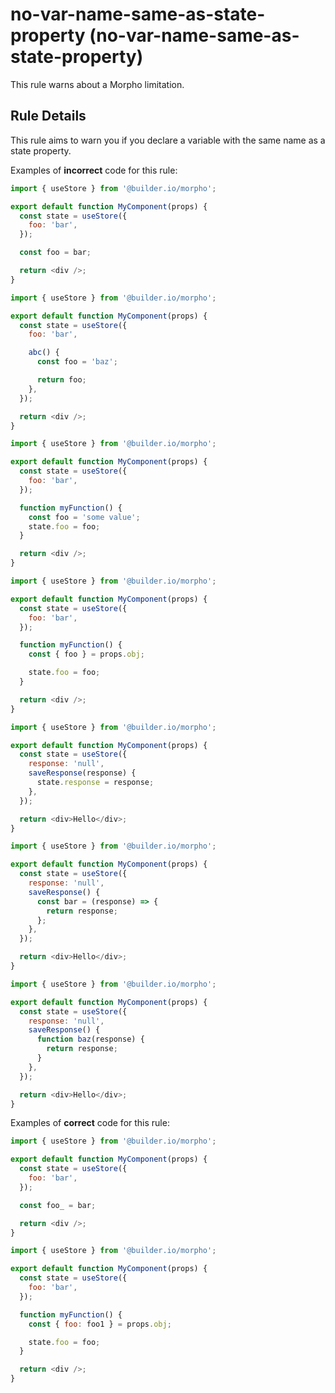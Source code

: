 # no-var-name-same-as-state-property (no-var-name-same-as-state-property)

This rule warns about a Morpho limitation.

## Rule Details

This rule aims to warn you if you declare a variable with the same name as a state property.

Examples of **incorrect** code for this rule:

```js
import { useStore } from '@builder.io/morpho';

export default function MyComponent(props) {
  const state = useStore({
    foo: 'bar',
  });

  const foo = bar;

  return <div />;
}
```

```js
import { useStore } from '@builder.io/morpho';

export default function MyComponent(props) {
  const state = useStore({
    foo: 'bar',

    abc() {
      const foo = 'baz';

      return foo;
    },
  });

  return <div />;
}
```

```js
import { useStore } from '@builder.io/morpho';

export default function MyComponent(props) {
  const state = useStore({
    foo: 'bar',
  });

  function myFunction() {
    const foo = 'some value';
    state.foo = foo;
  }

  return <div />;
}
```

```js
import { useStore } from '@builder.io/morpho';

export default function MyComponent(props) {
  const state = useStore({
    foo: 'bar',
  });

  function myFunction() {
    const { foo } = props.obj;

    state.foo = foo;
  }

  return <div />;
}
```

```js
import { useStore } from '@builder.io/morpho';

export default function MyComponent(props) {
  const state = useStore({
    response: 'null',
    saveResponse(response) {
      state.response = response;
    },
  });

  return <div>Hello</div>;
}
```

```js
import { useStore } from '@builder.io/morpho';

export default function MyComponent(props) {
  const state = useStore({
    response: 'null',
    saveResponse() {
      const bar = (response) => {
        return response;
      };
    },
  });

  return <div>Hello</div>;
}
```

```js
import { useStore } from '@builder.io/morpho';

export default function MyComponent(props) {
  const state = useStore({
    response: 'null',
    saveResponse() {
      function baz(response) {
        return response;
      }
    },
  });

  return <div>Hello</div>;
}
```

Examples of **correct** code for this rule:

```js
import { useStore } from '@builder.io/morpho';

export default function MyComponent(props) {
  const state = useStore({
    foo: 'bar',
  });

  const foo_ = bar;

  return <div />;
}
```

```js
import { useStore } from '@builder.io/morpho';

export default function MyComponent(props) {
  const state = useStore({
    foo: 'bar',
  });

  function myFunction() {
    const { foo: foo1 } = props.obj;

    state.foo = foo;
  }

  return <div />;
}
```
